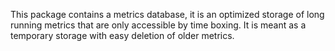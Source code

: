This package contains a metrics database, it is an optimized storage of long running metrics that are only accessible by time boxing.
It is meant as a temporary storage with easy deletion of older metrics.
